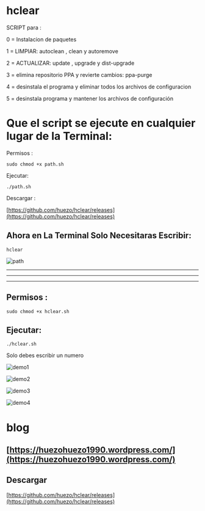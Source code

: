 # hclear
SCRIPT para :

0 = Instalacion de paquetes 

1 = LIMPIAR: autoclean , clean y autoremove 

2 = ACTUALIZAR: update , upgrade y dist-upgrade 

3 = elimina repositorio PPA y revierte cambios: ppa-purge 

4 = desinstala el programa y eliminar todos los archivos de configuracion

5 = desinstala programa y mantener los archivos de configuración

# Que el script se ejecute en cualquier lugar de la Terminal:

Permisos :
```
sudo chmod +x path.sh
```

Ejecutar:

```
./path.sh

```
Descargar :

[https://github.com/huezo/hclear/releases](https://github.com/huezo/hclear/releases)

## Ahora en La Terminal Solo Necesitaras Escribir:

```
hclear

```


[path]:https://raw.githubusercontent.com/huezo/hclear/master/path.png

![path][path]


____________________________________________________________________________________
____________________________________________________________________________________
____________________________________________________________________________________



## Permisos :
```
sudo chmod +x hclear.sh
```

## Ejecutar:

```
./hclear.sh

```
Solo debes escribir un numero 

[demo1]:https://raw.githubusercontent.com/huezo/hclear/master/hclear.png

![demo1][demo1]

[demo2]:https://raw.githubusercontent.com/huezo/hclear/master/demo.png

![demo2][demo2]

[demo3]:https://raw.githubusercontent.com/huezo/hclear/master/demo1.png

![demo3][demo3]

[demo4]:https://raw.githubusercontent.com/huezo/hclear/master/demo2.png

![demo4][demo4]



# blog 

## [https://huezohuezo1990.wordpress.com/](https://huezohuezo1990.wordpress.com/)

## Descargar 
[https://github.com/huezo/hclear/releases](https://github.com/huezo/hclear/releases)


